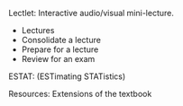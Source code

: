 
Lectlet: Interactive audio/visual mini-lecture.
* Lectures
* Consolidate a lecture
* Prepare for a lecture
* Review for an exam

ESTAT: (ESTimating STATistics)

Resources: Extensions of the textbook

